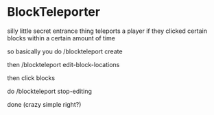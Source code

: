 # BlockTeleporter
silly little secret entrance thing
teleports a player if they clicked certain blocks within a certain amount of time


so basically you do /blockteleport create <name>

then /blockteleport edit-block-locations

then click blocks

do /blockteleport stop-editing


done (crazy simple right?)
